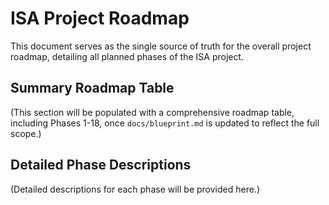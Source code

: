 # ISA Project Roadmap

This document serves as the single source of truth for the overall project roadmap, detailing all planned phases of the ISA project.

## Summary Roadmap Table

(This section will be populated with a comprehensive roadmap table, including Phases 1-18, once `docs/blueprint.md` is updated to reflect the full scope.)

## Detailed Phase Descriptions

(Detailed descriptions for each phase will be provided here.)